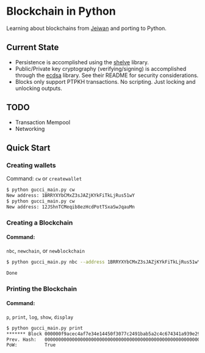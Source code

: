 # Blockchain in Python

Learning about blockchains from [Jeiwan](https://github.com/Jeiwan/blockchain_go) and porting to Python.

## Current State

  * Persistence is accomplished using the [shelve](https://docs.python.org/3/library/shelve.html) library.
  * Public/Private key cryptography (verifying/signing) is accomplished through the [ecdsa](https://github.com/warner/python-ecdsa) library. See their README for security considerations.
  * Blocks only support PTPKH transactions. No scripting. Just locking and unlocking outputs.


## TODO
  * Transaction Mempool
  * Networking

## Quick Start

### Creating wallets
Command: `cw` or `createwallet`
```bash
$ python gucci_main.py cw
New address: 1BRRYXYbCMxZ3sJAZjKYkFiTkLjRus51wY
$ python gucci_main.py cw
New address: 12JShnTCMeqib8ezHcdPotTSxaSwJqauMn
```

### Creating a Blockchain
#### Command:
`nbc`, `newchain`, or `newblockchain`
```bash
$ python gucci_main.py nbc --address 1BRRYXYbCMxZ3sJAZjKYkFiTkLjRus51wY

Done
```

### Printing the Blockchain
#### Command:
`p`, `print`, `log`, `show`, `display`
```bash
$ python gucci_main.py print
******* Block 000000f9acec4af7e34e14450f3077c2491bab5a2c4c674341a939e29f350f76 *******
Prev. Hash:   0000000000000000000000000000000000000000000000000000000000000000
PoW:          True
```
